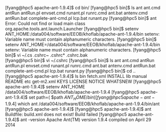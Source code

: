 [fyang@hpc5 apache-ant-1.9.4]$ cd bin/
[fyang@hpc5 bin]$ ls
ant      ant.cmd     antRun      antRun.pl            envset.cmd  runant.pl  runrc.cmd
ant.bat  antenv.cmd  antRun.bat  complete-ant-cmd.pl  lcp.bat     runant.py
[fyang@hpc5 bin]$ ant
Error: Could not find or load main class org.apache.tools.ant.launch.Launcher
[fyang@hpc5 bin]$ setenv ANT_HOME:/data004/software/EEOB/khoflab/apache-ant-1.9.4/bin
setenv: Variable name must contain alphanumeric characters.
[fyang@hpc5 bin]$ setenv ANT_HOME=/data004/software/EEOB/khoflab/apache-ant-1.9.4/bin
setenv: Variable name must contain alphanumeric characters.
[fyang@hpc5 bin]$ vi ~/.cs
.cshrc~     .cshrc*     .cshrc.bak  
[fyang@hpc5 bin]$ vi ~/.cshrc
[fyang@hpc5 bin]$ ls
ant      ant.cmd     antRun      antRun.pl            envset.cmd  runant.pl  runrc.cmd
ant.bat  antenv.cmd  antRun.bat  complete-ant-cmd.pl  lcp.bat     runant.py
[fyang@hpc5 bin]$ cd ..
[fyang@hpc5 apache-ant-1.9.4]$ ls
bin  fetch.xml   INSTALL  lib      manual  README
etc  get-m2.xml  KEYS     LICENSE  NOTICE  WHATSNEW
[fyang@hpc5 apache-ant-1.9.4]$ setenv ANT_HOME /data004/software/EEOB/khoflab/apache-ant-1.9.4
[fyang@hpc5 apache-ant-1.9.4]$ set path=( $path $ANT_HOME/bin )
[fyang@hpc5 apache-ant-1.9.4]$ which ant
/data004/software/EEOB/khoflab/apache-ant-1.9.4/bin/ant
[fyang@hpc5 apache-ant-1.9.4]$ 
[fyang@hpc5 apache-ant-1.9.4]$ ant
Buildfile: build.xml does not exist!
Build failed
[fyang@hpc5 apache-ant-1.9.4]$ ant -version
Apache Ant(TM) version 1.9.4 compiled on April 29 2014

